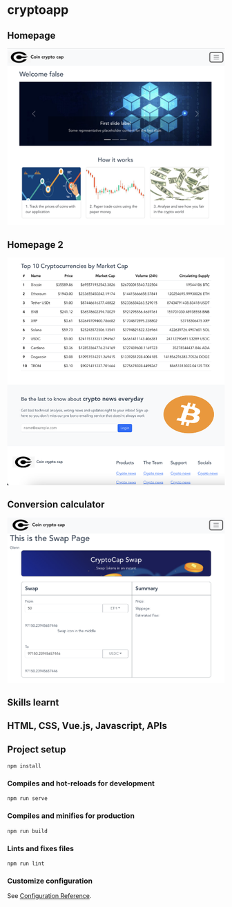 # cryptoapp
## Homepage
![Sample Image](dis/Screenshot%202023-11-17%20at%203.57.24%20AM.png)
## Homepage 2
![Sample Image](dis/Screenshot%202023-11-17%20at%203.38.43%20AM.png)
## Conversion calculator
![Sample Image](dis/Screenshot%202023-11-17%20at%203.48.40%20AM.png)

## Skills learnt
HTML, CSS, Vue.js, Javascript, APIs 
------------------------------------------------------------------------
## Project setup
```
npm install
```

### Compiles and hot-reloads for development
```
npm run serve
```

### Compiles and minifies for production
```
npm run build
```

### Lints and fixes files
```
npm run lint
```

### Customize configuration
See [Configuration Reference](https://cli.vuejs.org/config/).
